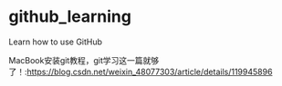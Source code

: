 # github_learning
Learn how to use GitHub

MacBook安装git教程，git学习这一篇就够了！:https://blog.csdn.net/weixin_48077303/article/details/119945896
